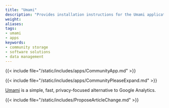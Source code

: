 ```yaml
---
title: "Umami"
description: "Provides installation instructions for the Umami application in TrueNAS."
weight: 
aliases:
tags:
- umami
- apps
keywords:
- community storage
- software solutions
- data management
---
```


{{< include file="/static/includes/apps/CommunityApp.md" >}}

{{< include file="/static/includes/apps/CommunityPleaseExpand.md" >}}

<a href="https://umami.is/">Umami</a> is a simple, fast, privacy-focused alternative to Google Analytics.

{{< include file="/static/includes/ProposeArticleChange.md" >}}
